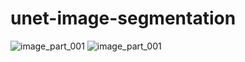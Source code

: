 # unet-image-segmentation

![image_part_001](https://user-images.githubusercontent.com/68292273/109685868-b0bf1600-7ba7-11eb-912e-4222cd6f0464.jpg)
![image_part_001](https://user-images.githubusercontent.com/68292273/109685885-b4eb3380-7ba7-11eb-977d-96a5d5367d65.png)
